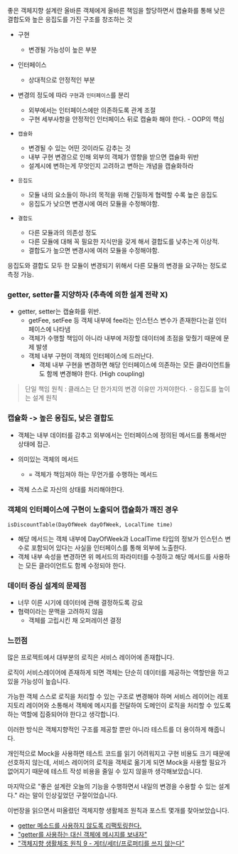 좋은 객체지향 설계란 올바른 객체에게 올바른 책임을 할당하면서 캡슐화를 통해 낮은 결합도와 높은 응집도를 가진 구조를 창조하는 것

- 구현
    - 변경될 가능성이 높은 부분
- 인터페이스
    - 상대적으로 안정적인 부분

- 변경의 정도에 따라 `구현`과 `인터페이스`를 분리
    - 외부에서는 인터페이스에만 의존하도록 관계 조절
    - 구현 세부사항을 안정적인 인터페이스 뒤로 캡슐화 해야 한다. - OOP의 핵심

- `캡슐화`
    - 변경될 수 있는 어떤 것이라도 감추는 것
    - 내부 구현 변경으로 인해 외부의 객체가 영향을 받으면 캡슐화 위반
    - 설계시에 변하는게 무엇인지 고려하고 변하는 개념을 캡슐화하라
- `응집도`
    - 모듈 내의 요소들이 하나의 목적을 위해 긴밀하게 협력할 수록 높은 응집도
    - 응집도가 낮으면 변경시에 여러 모듈을 수정해야함.
- `결합도`
    - 다른 모듈과의 의존성 정도
    - 다른 모듈에 대해 꼭 필요한 지식만을 갖게 해서 결합도를 낮추는게 이상적.
    - 결합도가 높으면 변경시에 여러 모듈을 수정해야함.

응집도와 결합도 모두 한 모듈이 변경되기 위해서 다른 모듈의 변경을 요구하는 정도로 측정 가능.

### getter, setter를 지양하자 (추측에 의한 설계 전략 X)

- getter, setter는 캡슐화를 위반.
    - getFee, setFee 등 객체 내부에 fee라는 인스턴스 변수가 존재한다는걸 인터페이스에 나타냄
    - 객체가 수행할 책임이 아니라 내부에 저장할 데이터에 초점을 맞췄기 때문에 문제 발생
    - 객체 내부 구현이 객체의 인터페이스에 드러난다.
        - 객체 내부 구현을 변경하면 해당 인터페이스에 의존하는 모든 클라이언트들도 함께 변경해야 한다. (High coupling)

> 단일 책임 원칙 : 클래스는 단 한가지의 변경 이유만 가져야한다. - 응집도를 높이는 설계 원칙

### 캡슐화 -> 높은 응집도, 낮은 결합도

- 객체는 내부 데이터를 감추고 외부에서는 인터페이스에 정의된 메서드를 통해서만 상태에 접근.
- 의미있는 객체의 메서드
    - = 객체가 책임져야 하는 무언가를 수행하는 메서드

- 객체 스스로 자신의 상태를 처리해야한다.

### 객체의 인터페이스에 구현이 노출되어 캡슐화가 깨진 경우

`isDiscountTable(DayOfWeek dayOfWeek, LocalTime time)`

- 해당 메서드는 객체 내부에 DayOfWeek과 LocalTime 타입의 정보가 인스턴스 변수로 포함되어 있다는 사실을 인터페이스를 통해 외부에 노출한다.
- 객체 내부 속성을 변경하면 위 메서드의 파라미터를 수정하고 해당 메서드를 사용하는 모든 클라이언트도 함께 수정되야 한다.

### 데이터 중심 설계의 문제점

- 너무 이른 시기에 데이터에 관해 결정하도록 강요
- 협력이라는 문맥을 고려하지 않음
    - 객체를 고립시킨 채  오퍼레이션 결정

### 느낀점

많은 프로젝트에서 대부분의 로직은 서비스 레이어에 존재합니다.

로직이 서비스레이어에 존재하게 되면 객체는 단순히 데이터를 제공하는 역할만을 하고 있을 가능성이 높습니다.

가능한 객체 스스로 로직을 처리할 수 있는 구조로 변경해야 하며 서비스 레이어는 레포지토리 레이어와 소통해서 객체에 메시지를 전달하여 도메인이 로직을 처리할 수 있도록 하는 역할에 집중되어야 한다고 생각합니다.

이러한 방식은 객체지향적인 구조를 제공할 뿐만 아니라 테스트를 더 용이하게 해줍니다.

개인적으로 Mock을 사용하면 테스트 코드를 읽기 어려워지고 구현 비용도 크기 때문에 선호하지 않는데, 서비스 레이어의 로직을 객체로 옮기게 되면 Mock을 사용할 필요가 없어지기 때문에 테스트 작성 비용을 줄일 수 있지 않을까 생각해보았습니다.

마지막으로 "좋은 설계란 오늘의 기능을 수행하면서 내일의 변경을 수용할 수 있는 설계다." 라는 말이 인상깊었던 구절이었습니다.

이번장을 읽으면서 떠올렸던 객체지향 생활체조 원칙과 포스트 몇개를 찾아보았습니다.
- [getter 메소드를 사용하지 않도록 리팩토링한다.](https://www.slipp.net/questions/565)
- ["getter를 사용하는 대신 객체에 메시지를 보내자"](https://tecoble.techcourse.co.kr/post/2020-04-28-ask-instead-of-getter/)
- ["객체지향 생활체조 원칙 9 - 게터/세터/프로퍼티를 쓰지 않는다"](https://limdingdong.tistory.com/15)
